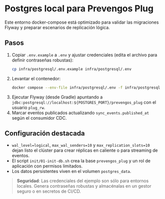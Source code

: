# Postgres local para Prevengos Plug

Este entorno docker-compose está optimizado para validar las migraciones Flyway y preparar escenarios de replicación lógica.

## Pasos

1. Copiar `.env.example` a `.env` y ajustar credenciales (edita el archivo para definir contraseñas robustas):
   ```bash
   cp infra/postgresql/.env.example infra/postgresql/.env
   ```
2. Levantar el contenedor:
   ```bash
   docker compose --env-file infra/postgresql/.env -f infra/postgresql/docker-compose.yml up -d
   ```
3. Ejecutar Flyway (desde Gradle) apuntando a `jdbc:postgresql://localhost:${POSTGRES_PORT}/prevengos_plug` con el usuario
   `plug_rw`.
4. Marcar eventos publicados actualizando `sync_events.published_at` según el consumidor CDC.

## Configuración destacada

- `wal_level=logical`, `max_wal_senders=10` y `max_replication_slots=10` dejan listo el clúster para crear réplicas en caliente o
  para streaming de eventos.
- El script `init/01-init-db.sh` crea la base `prevengos_plug` y un rol de aplicación con permisos limitados.
- Los datos persistentes viven en el volumen `postgres_data`.

> **Seguridad**: Las credenciales del ejemplo son sólo para entornos locales. Genera contraseñas robustas y almacénalas en un
> gestor seguro o en secretos de CI/CD.
